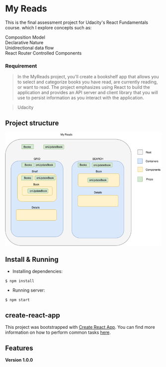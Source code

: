 # My Reads  
This is the final assessment project for Udacity's React Fundamentals course.
which I explore concepts such as:  

Composition Model  
Declarative Nature  
Unidirectional data flow  
React Router
Controlled Components  

### Requirement  
> In the MyReads project, you'll create a bookshelf app that allows you to
select and categorize books you have read, are currently reading, or want to
read. The project emphasizes using React to build the application and provides
an API server and client library that you will use to persist information as
you interact with the application.

> Udacity

## Project structure

![Screenshot](https://raw.githubusercontent.com/mortoni/my-reads-v2/master/src/assets/diagram.png)

## Install & Running  

- Installing dependencies:
```{r, engine='bash', count_lines}
$ npm install
```

- Running server:  
```{r, engine='bash', count_lines}
$ npm start
```

## create-react-app

This project was bootstrapped with [Create React App](https://github.com/facebookincubator/create-react-app). You can find more information on how to perform common tasks [here](https://github.com/facebookincubator/create-react-app/blob/master/packages/react-scripts/template/README.md).

## Features  
**Version 1.0.0**  
